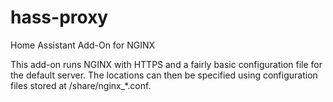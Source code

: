 # hass-proxy
Home Assistant Add-On for NGINX

This add-on runs NGINX with HTTPS and a fairly basic configuration file for the default server. The locations can then be specified using configuration files stored at /share/nginx_*.conf.
